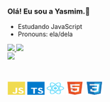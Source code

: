 ### Olá! Eu sou a Yasmim.👋

- Estudando JavaScript
- Pronouns: ela/dela

<div style="display: inline_block">
  <a href="https://github.com/0302cmd">
  <img src="https://github-readme-stats.vercel.app/api?username=0302cmd&show_icons=true&theme=radical" />
  <img  src="https://github-readme-stats.vercel.app/api/top-langs/?username=0302cmd&show_icons=true&theme=radical&layout=compact" />
</div>

<link rel="stylesheet" href="https://cdn.jsdelivr.net/gh/devicons/devicon@v2.15.1/devicon.min.css">
<i class="devicon-javascript-plain"></i>
  
<div>
  <a href="https://www.linkedin.com/in/yasmim-castro-silva" target="_blank"><img src="https://img.shields.io/badge/-LinkedIn-%230077B5?style=for-the-badge&logo=linkedin&logoColor=white" target="_blank"></a>
  </div>
  
  ##
 <div style="display: inline_block"><br>
  <img align="center" alt="Rafa-Js" height="30" width="40" src="https://raw.githubusercontent.com/devicons/devicon/master/icons/javascript/javascript-plain.svg">
  <img align="center" alt="Rafa-Ts" height="30" width="40" src="https://raw.githubusercontent.com/devicons/devicon/master/icons/typescript/typescript-plain.svg">
  <img align="center" alt="Rafa-React" height="30" width="40" src="https://raw.githubusercontent.com/devicons/devicon/master/icons/react/react-original.svg">
  <img align="center" alt="Rafa-HTML" height="30" width="40" src="https://raw.githubusercontent.com/devicons/devicon/master/icons/html5/html5-original.svg">
  <img align="center" alt="Rafa-CSS" height="30" width="40" src="https://raw.githubusercontent.com/devicons/devicon/master/icons/css3/css3-original.svg">
</div>
  
